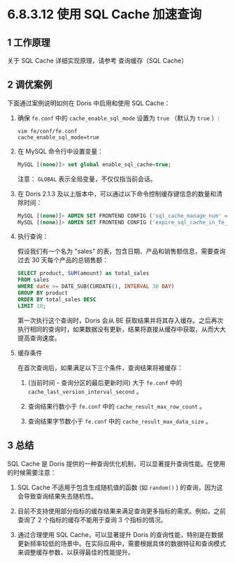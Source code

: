 # 6.8.3.12 使用 SQL Cache 加速查询

## 1 工作原理

关于 SQL Cache 详细实现原理，请参考 查询缓存（SQL Cache）

## 2 调优案例

下面通过案例说明如何在 Doris 中启用和使用 SQL Cache：

1. 确保 `fe.conf` 中的 `cache_enable_sql_mode` 设置为 `true` （默认为 `true` ）:

    ```shell
    vim fe/conf/fe.conf
    cache_enable_sql_mode=true
    ```

2. 在 MySQL 命令行中设置变量：

    ```sql
    MySQL [(none)]> set global enable_sql_cache=true;
    ```

    注意： `GLOBAL` 表示全局变量，不仅仅指当前会话。

3. 在 Doris 2.1.3 及以上版本中，可以通过以下命令控制缓存键信息的数量和清除时间：

    ```sql
    MySQL [(none)]> ADMIN SET FRONTEND CONFIG ('sql_cache_manage_num' = '100');
    MySQL [(none)]> ADMIN SET FRONTEND CONFIG ('expire_sql_cache_in_fe_second' = '300');
    ```

4. 执行查询：

    假设我们有一个名为 "sales" 的表，包含日期、产品和销售额信息，需要查询过去 30 天每个产品的总销售额：

    ```sql
    SELECT product, SUM(amount) as total_sales
    FROM sales
    WHERE date >= DATE_SUB(CURDATE(), INTERVAL 30 DAY)
    GROUP BY product
    ORDER BY total_sales DESC
    LIMIT 10;
    ```

    第一次执行这个查询时，Doris 会从 BE 获取结果并将其存入缓存。之后再次执行相同的查询时，如果数据没有更新，结果将直接从缓存中获取，从而大大提高查询速度。

5. 缓存条件

    在首次查询后，如果满足以下三个条件，查询结果将被缓存：

    1. (当前时间 - 查询分区的最后更新时间) 大于 `fe.conf` 中的 `cache_last_version_interval_second` 。

    2. 查询结果行数小于 `fe.conf` 中的 `cache_result_max_row_count` 。

    3. 查询结果字节数小于 `fe.conf` 中的 `cache_result_max_data_size` 。

## 3 总结

SQL Cache 是 Doris 提供的一种查询优化机制，可以显著提升查询性能。在使用的时候需要注意：

1. SQL Cache 不适用于包含生成随机值的函数 (如 `random()` ) 的查询，因为这会导致查询结果失去随机性。

2. 目前不支持使用部分指标的缓存结果来满足查询更多指标的需求。例如，之前查询了 2 个指标的缓存不能用于查询 3 个指标的情况。

3. 通过合理使用 SQL Cache，可以显著提升 Doris 的查询性能，特别是在数据更新频率较低的场景中。在实际应用中，需要根据具体的数据特征和查询模式来调整缓存参数，以获得最佳的性能提升。

